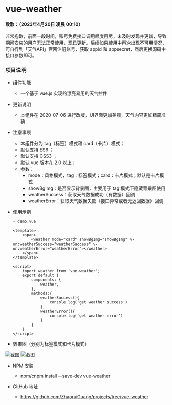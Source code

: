 # vue-weather

#### 致歉：（2023年4月20日 凌晨 00:10）
非常抱歉，前面一段时间，账号免费接口调用额度用尽，未及时发现并更新，导致期间安装的用户无法正常使用，现已更新。后续如果使用中再次出现不可用情况，可自行到「天气API」官网注册账号，获取 appid 和 appsecret，然后更换源码中接口参数即可。

### 项目说明
- 组件功能
    - 一个基于 vue.js 实现的漂亮易用的天气控件

- 更新说明
	- 本组件在 2020-07-06 进行改版，UI界面更加美观，天气内容更加精简准确

- 注意事项
    - 本组件分为 tag（标签）模式和 card（卡片）模式；
    - 默认支持 ES6 ；
    - 默认支持 CSS3 ；
    - 默认 vue 版本在 2.0 以上；
	- 参数：
		- mode：风格模式，tag：标签模式；card：卡片模式；默认是卡片模式
		- showBgImg：是否显示背景图，主要用于 tag 模式下隐藏背景图使用
		- weatherSuccess：获取天气数据成功（有数据）回调
		- weatherError：获取天气数据失败（接口异常或者无返回数据）回调

- 使用示例
    ```
    - demo.vue
    
   <template>
		<span>
			<weather mode="card" showBgImg="showBgImg" v-on:weatherSuccess="weatherSuccess" v-on:weatherError="weatherError"></weather>
		</span>
   </template>
   
   <script>
		import weather from 'vue-weather';
		export default {
			components: {
				weather,
			},
			methods:{
				weatherSuccess(){
					console.log('get weather success')
				},
				weatherError(){
					console.log('get weather error')
				}
			}
		}
   </script>
	
    ```
- 效果图（分别为标签模式和卡片模式）

![截图](https://p0.ssl.qhimg.com/t01dd1348ebc81f78e9.png)
![截图](https://p3.ssl.qhimg.com/t0153ae433e5d13a3b7.png)

- NPM 安装
    - npm/cnpm  install  --save-dev  vue-weather
	
- GitHub 地址
    - https://github.com/ZhaoruiGuang/projects/tree/vue-weather

